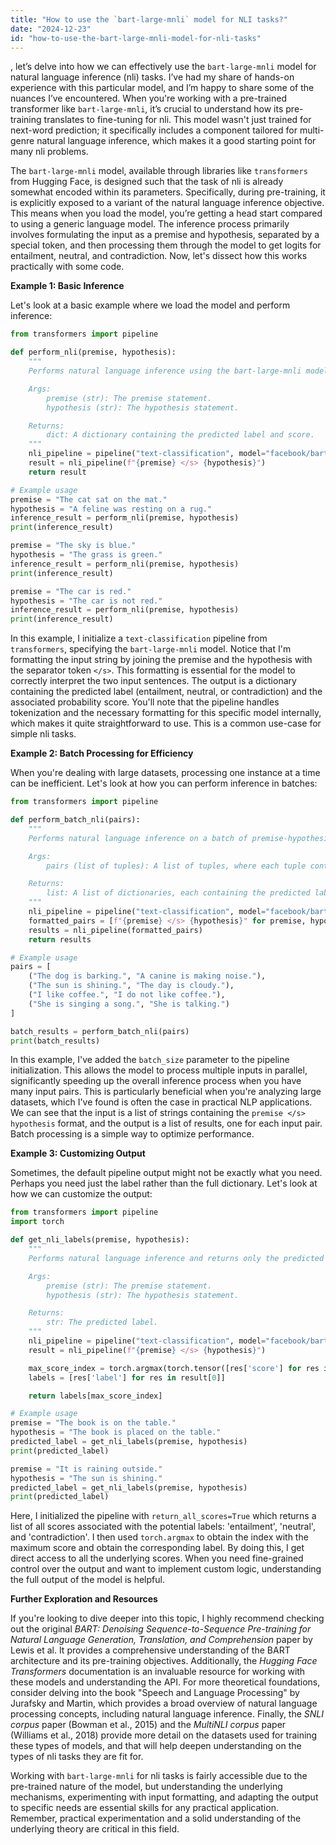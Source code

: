 ```yaml
---
title: "How to use the `bart-large-mnli` model for NLI tasks?"
date: "2024-12-23"
id: "how-to-use-the-bart-large-mnli-model-for-nli-tasks"
---
```


, let’s delve into how we can effectively use the `bart-large-mnli` model for natural language inference (nli) tasks. I’ve had my share of hands-on experience with this particular model, and I’m happy to share some of the nuances I’ve encountered. When you're working with a pre-trained transformer like `bart-large-mnli`, it’s crucial to understand how its pre-training translates to fine-tuning for nli. This model wasn't just trained for next-word prediction; it specifically includes a component tailored for multi-genre natural language inference, which makes it a good starting point for many nli problems.

The `bart-large-mnli` model, available through libraries like `transformers` from Hugging Face, is designed such that the task of nli is already somewhat encoded within its parameters. Specifically, during pre-training, it is explicitly exposed to a variant of the natural language inference objective. This means when you load the model, you’re getting a head start compared to using a generic language model. The inference process primarily involves formulating the input as a premise and hypothesis, separated by a special token, and then processing them through the model to get logits for entailment, neutral, and contradiction. Now, let's dissect how this works practically with some code.

**Example 1: Basic Inference**

Let's look at a basic example where we load the model and perform inference:

```python
from transformers import pipeline

def perform_nli(premise, hypothesis):
    """
    Performs natural language inference using the bart-large-mnli model.

    Args:
        premise (str): The premise statement.
        hypothesis (str): The hypothesis statement.

    Returns:
        dict: A dictionary containing the predicted label and score.
    """
    nli_pipeline = pipeline("text-classification", model="facebook/bart-large-mnli")
    result = nli_pipeline(f"{premise} </s> {hypothesis}")
    return result

# Example usage
premise = "The cat sat on the mat."
hypothesis = "A feline was resting on a rug."
inference_result = perform_nli(premise, hypothesis)
print(inference_result)

premise = "The sky is blue."
hypothesis = "The grass is green."
inference_result = perform_nli(premise, hypothesis)
print(inference_result)

premise = "The car is red."
hypothesis = "The car is not red."
inference_result = perform_nli(premise, hypothesis)
print(inference_result)
```

In this example, I initialize a `text-classification` pipeline from `transformers`, specifying the `bart-large-mnli` model. Notice that I'm formatting the input string by joining the premise and the hypothesis with the separator token `</s>`. This formatting is essential for the model to correctly interpret the two input sentences. The output is a dictionary containing the predicted label (entailment, neutral, or contradiction) and the associated probability score. You'll note that the pipeline handles tokenization and the necessary formatting for this specific model internally, which makes it quite straightforward to use. This is a common use-case for simple nli tasks.

**Example 2: Batch Processing for Efficiency**

When you're dealing with large datasets, processing one instance at a time can be inefficient. Let's look at how you can perform inference in batches:

```python
from transformers import pipeline

def perform_batch_nli(pairs):
    """
    Performs natural language inference on a batch of premise-hypothesis pairs.

    Args:
        pairs (list of tuples): A list of tuples, where each tuple contains (premise, hypothesis).

    Returns:
        list: A list of dictionaries, each containing the predicted label and score for each pair.
    """
    nli_pipeline = pipeline("text-classification", model="facebook/bart-large-mnli", batch_size=4)
    formatted_pairs = [f"{premise} </s> {hypothesis}" for premise, hypothesis in pairs]
    results = nli_pipeline(formatted_pairs)
    return results

# Example usage
pairs = [
    ("The dog is barking.", "A canine is making noise."),
    ("The sun is shining.", "The day is cloudy."),
    ("I like coffee.", "I do not like coffee."),
    ("She is singing a song.", "She is talking.")
]

batch_results = perform_batch_nli(pairs)
print(batch_results)

```

In this example, I've added the `batch_size` parameter to the pipeline initialization. This allows the model to process multiple inputs in parallel, significantly speeding up the overall inference process when you have many input pairs. This is particularly beneficial when you're analyzing large datasets, which I've found is often the case in practical NLP applications. We can see that the input is a list of strings containing the `premise </s> hypothesis` format, and the output is a list of results, one for each input pair. Batch processing is a simple way to optimize performance.

**Example 3: Customizing Output**

Sometimes, the default pipeline output might not be exactly what you need. Perhaps you need just the label rather than the full dictionary. Let's look at how we can customize the output:

```python
from transformers import pipeline
import torch

def get_nli_labels(premise, hypothesis):
    """
    Performs natural language inference and returns only the predicted label.

    Args:
        premise (str): The premise statement.
        hypothesis (str): The hypothesis statement.

    Returns:
        str: The predicted label.
    """
    nli_pipeline = pipeline("text-classification", model="facebook/bart-large-mnli", return_all_scores=True)
    result = nli_pipeline(f"{premise} </s> {hypothesis}")

    max_score_index = torch.argmax(torch.tensor([res['score'] for res in result[0]])).item()
    labels = [res['label'] for res in result[0]]

    return labels[max_score_index]

# Example usage
premise = "The book is on the table."
hypothesis = "The book is placed on the table."
predicted_label = get_nli_labels(premise, hypothesis)
print(predicted_label)

premise = "It is raining outside."
hypothesis = "The sun is shining."
predicted_label = get_nli_labels(premise, hypothesis)
print(predicted_label)

```

Here, I initialized the pipeline with `return_all_scores=True` which returns a list of all scores associated with the potential labels: 'entailment', 'neutral', and 'contradiction'. I then used `torch.argmax` to obtain the index with the maximum score and obtain the corresponding label.  By doing this, I get direct access to all the underlying scores. When you need fine-grained control over the output and want to implement custom logic, understanding the full output of the model is helpful.

**Further Exploration and Resources**

If you're looking to dive deeper into this topic, I highly recommend checking out the original *BART: Denoising Sequence-to-Sequence Pre-training for Natural Language Generation, Translation, and Comprehension* paper by Lewis et al. It provides a comprehensive understanding of the BART architecture and its pre-training objectives. Additionally, the *Hugging Face Transformers* documentation is an invaluable resource for working with these models and understanding the API. For more theoretical foundations, consider delving into the book "Speech and Language Processing" by Jurafsky and Martin, which provides a broad overview of natural language processing concepts, including natural language inference. Finally, the *SNLI corpus* paper (Bowman et al., 2015) and the *MultiNLI corpus* paper (Williams et al., 2018) provide more detail on the datasets used for training these types of models, and that will help deepen understanding on the types of nli tasks they are fit for.

Working with `bart-large-mnli` for nli tasks is fairly accessible due to the pre-trained nature of the model, but understanding the underlying mechanisms, experimenting with input formatting, and adapting the output to specific needs are essential skills for any practical application. Remember, practical experimentation and a solid understanding of the underlying theory are critical in this field.
